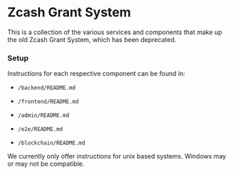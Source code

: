 # Zcash Grant System

This is a collection of the various services and components that make up the old Zcash Grant System, which has been deprecated.

### Setup

Instructions for each respective component can be found in:

- `/backend/README.md`

- `/frontend/README.md`

- `/admin/README.md`

- `/e2e/README.md`

- `/blockchain/README.md`

We currently only offer instructions for unix based systems. Windows may or may not be compatible.

